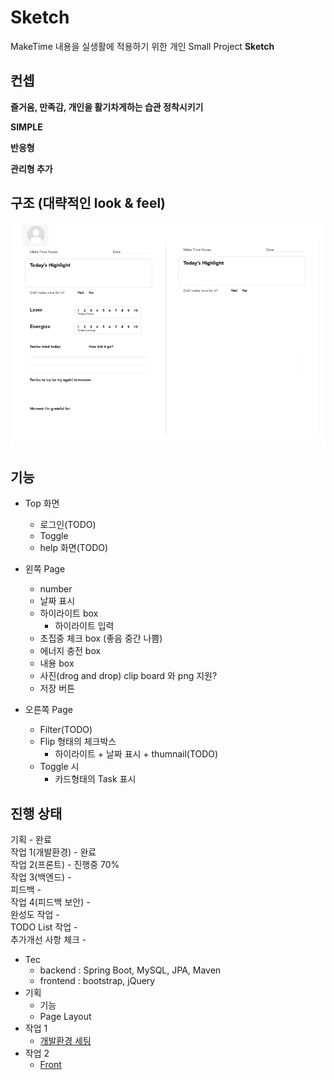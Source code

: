 # Sketch

MakeTime 내용을 실생활에 적용하기 위한 개인 Small Project **Sketch**

## 컨셉

**즐거움, 만족감, 개인을 활기차게하는 습관 정착시키기**  

**SIMPLE**

**반응형**

**관리형  추가**  

## 구조 (대략적인 look & feel)

![Base 골격](https://github.com/bluewow/makeTime/blob/master/assets/layout.png)

## 기능 
- Top 화면
	- 로그인(TODO)
	- Toggle
	- help 화면(TODO)

- 왼쪽 Page
	- number
	- 날짜 표시
	- 하이라이트 box
		- 하이라이트 입력
	- 초집중 체크 box (좋음 중간 나쁨)
	- 에너지 충전 box
	- 내용 box
	- 사진(drog and drop) clip board 와 png 지원?
	- 저장 버튼

- 오른쪽 Page
	- Filter(TODO)
	- Flip 형태의 체크박스
		- 하이라이트 + 날짜 표시 + thumnail(TODO)
	- Toggle 시
	  - 카드형태의 Task 표시


## 진행 상태

기획 - 완료  
작업 1(개발환경) - 완료  
작업 2(프론트) - 진행중 70%  
작업 3(백엔드) -  
피드백 -  
작업 4(피드백 보안) -  
완성도 작업 -  
TODO List 작업 -  
추가개선 사항 체크 -  

- Tec
	- backend : Spring Boot, MySQL, JPA, Maven
	- frontend : bootstrap, jQuery
- 기획
	- 기능
	- Page Layout
- 작업 1 
	- [개발환경 세팅](https://github.com/bluewow/makeTime/blob/master/contents/setting.md.md)
- 작업 2
	- [Front](https://github.com/bluewow/makeTime/blob/master/contents/front.md.md)

<!--stackedit_data:
eyJoaXN0b3J5IjpbLTE3ODA0ODg2ODYsNDUyODMxOTc1LDI1Nz
kyODQxMywtMTgzMDc1ODY5NywtOTYzMTE4NzU3LC0xNzMyMTc3
ODIwLC01MDcxMDM1ODYsLTQ4OTEyODM2LC0xMDgyMjE5NzAxLC
00NTg1MDkxNTMsLTYzNTIwMDk1OCwtMTY4ODU1NjU4NCwtMTQ0
MTU4OTgwNCw1MjMwMjA2NTMsMTU3MzYzMDAzOCwxODg3Nzc2MT
gxLDE0MTEzODgxNDQsLTEyNDgwMTA5NDksMjA4NjE2OTYxMl19

-->
